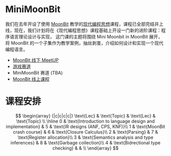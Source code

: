 # MiniMoonBit

我们在去年开设了使用 [MoonBit](https://moonbitlang.com) 教学的[现代编程思想](https://space.bilibili.com/1453436642/channel/collectiondetail?sid=1822058)课程，课程已全部完结并上线，现在，我们计划将在《现代编程思想》课程基础上开设一门新的进阶课程：程序语言理论设计与实现， 这门课的主题将围绕 Mini Moonbit in MoonBit 展开，将 MoonBit 的一个子集作为教学案例，抽丝剥茧，介绍如何设计和实现一个现代编程语言。

- [MoonBit 线下 MeetUP](https://www.huodongxing.com/event/reg_submit?id=8769783665900)
- [游戏赛道](https://mp.weixin.qq.com/s/lzg2wmqZeNeYzDWRMye43Q)
- MiniMoonBit 赛道 (TBA)
- [MoonBit 线上课程](https://mp.weixin.qq.com/s/5pK-eD_C5tAoCDvy-PmbMg)

# 课程安排

$$
\begin{array} {|c|c|c|c|}
 \text{Lec} & \text{Topic} & \text{Lec} & \text{Topic} \\
 \hline
 0 & \text{Introduction to language design and implementation} & 5  & \text{IR designs (ANF, CPS, KNF)}\\
 1 & \text{MoonBit crash course} & 6 & \text{Closure Calculus}\\
 2 & \text{Parsing} & 7 & \text{Register allocation}\\
 3 & \text{Semantics analysis and type inferences} & 8 & \text{Garbage collection}\\
 4 & \text{Bidrectional type checking} &  & \\
\end{array}
$$

<!-- | Date   | Topic                                              | Slides | Video | Example code | Recommended reading |
| ------ | -------------------------------------------------- | ------ | ----- | ------------ | ------------------- |
| Part 0 | Introduction to language design and implementation |        |       |              |
| Part 1 | MoonBit crash course                               |        |       |              |                     |
| Part 2 | Parsing                                            |        |       |              |                     |
| Part 3 | Semantics analysis and type inferences             |        |       |              |                     |
| Part 4 | Bidrectional type checking                         |
| Part 5 | Stack machine and compilation                      |        |       |              |
| Part 6 | IR designs (ANF, CPS)                              |
| Part 7 | Closure calculus                                   |        |       |
| Part 8 | Register allocation & Garbage collection           |        |       |              |                     | -->
